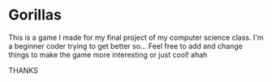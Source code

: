# Gorillas
This is a game I made for my final project of my computer science class.
I'm a beginner coder trying to get better so...
Feel free to add and change things to make the game more interesting or just cool! ahah

THANKS
